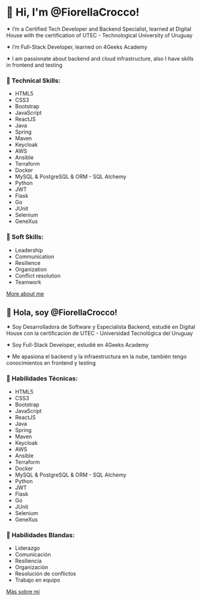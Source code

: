 # **👋 Hi, I'm @FiorellaCrocco!**

  ✦ I’m a Certified Tech Developer and Backend Specialist, learned at Digital House with the certification of UTEC - Technological University of Uruguay

  ✦ I’m Full-Stack Developer, learned on 4Geeks Academy  

  ✦ I am passionate about backend and cloud infrastructure, also I have skills in frontend and testing


### 🚀 Technical Skills:

 * HTML5
 * CSS3
 * Bootstrap
 * JavaScript
 * ReactJS
 * Java
 * Spring
 * Maven
 * Keycloak
 * AWS
 * Ansible
 * Terraform
 * Docker
 * MySQL & PostgreSQL & ORM - SQL Alchemy
 * Python
 * JWT
 * Flask
 * Go
 * JUnit
 * Selenium
 * GeneXus
 
 
 ### 🚀 Soft Skills:
 
 * Leadership
 * Communication
 * Resilience
 * Organization
 * Conflict resolution
 * Teamwork
 
 [More about me]([https://fiorellacrocco.github.io/CV/index.html](https://www.linkedin.com/in/fiorellacroccograppiolo/))
 
 ## **👋 Hola, soy @FiorellaCrocco!**
  
  ✦ Soy Desarrolladora de Software y Especialista Backend, estudié en Digital House con la certificación de UTEC - Universidad Tecnológica del Uruguay

  ✦ Soy Full-Stack Developer, estudié en 4Geeks Academy

  ✦ Me apasiona el backend y la infraestructura en la nube, también tengo conocimientos en frontend y testing

 
### 🚀 Habilidades Técnicas: 

 * HTML5
 * CSS3
 * Bootstrap
 * JavaScript
 * ReactJS
 * Java
 * Spring
 * Maven
 * Keycloak
 * AWS
 * Ansible
 * Terraform
 * Docker
 * MySQL & PostgreSQL & ORM - SQL Alchemy
 * Python
 * JWT
 * Flask
 * Go
 * JUnit
 * Selenium
 * GeneXus
 
 
### 🚀 Habilidades Blandas: 

 * Liderazgo
 * Comunicación
 * Resiliencia
 * Organización
 * Resolución de conflictos
 * Trabajo en equipo

[Más sobre mí]([https://fiorellacrocco.github.io/CV/index.html](https://www.linkedin.com/in/fiorellacroccograppiolo/))
